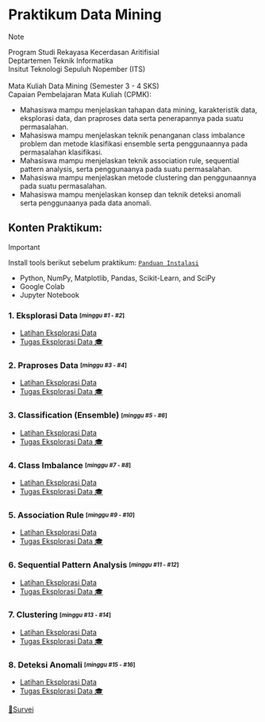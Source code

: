 # Praktikum Data Mining
> [!NOTE]
> Program Studi Rekayasa Kecerdasan Aritifisial <br />
> Deptartemen Teknik Informatika <br />
> Insitut Teknologi Sepuluh Nopember (ITS) <br /> <br />
> Mata Kuliah Data Mining (Semester 3 - 4 SKS) <br />
> Capaian Pembelajaran Mata Kuliah (CPMK): <br />
> - Mahasiswa mampu menjelaskan tahapan data mining, karakteristik data, eksplorasi data, dan praproses data serta penerapannya pada suatu permasalahan.
> - Mahasiswa mampu menjelaskan teknik penanganan class imbalance problem dan metode klasifikasi ensemble serta penggunaannya pada permasalahan klasifikasi.
> - Mahasiswa mampu menjelaskan teknik association rule, sequential pattern analysis, serta penggunaanya pada suatu permasalahan.
> - Mahasiswa mampu menjelaskan metode clustering dan penggunaannya pada suatu permasalahan.
> - Mahasiswa mampu menjelaskan konsep dan teknik deteksi anomali serta penggunaanya pada data anomali.

## Konten Praktikum:
> [!IMPORTANT]
> Install tools berikut sebelum praktikum: [`Panduan Instalasi`](https://github.com/aldinata/Modul-Praktikum-Data-Mining/blob/main/Materi/0%20-%20Panduan%20Instalasi.pdf)
> - Python, NumPy, Matplotlib, Pandas, Scikit-Learn, and SciPy
> - Google Colab
> - Jupyter Notebook

### 1. Eksplorasi Data <sub><sup>[_minggu #1 - #2_]</sup></sub> <br />
* [Latihan Eksplorasi Data](https://github.com/aldinata/Modul-Praktikum-Data-Mining/blob/main/Materi/1%20-%20Eksplorasi%20Data.ipynb)
* [Tugas Eksplorasi Data :mortar_board:]() 

### 2. Praproses Data <sub><sup>[_minggu #3 - #4_]</sup></sub> <br />
* [Latihan Eksplorasi Data](https://github.com/aldinata/Modul-Praktikum-Data-Mining/blob/main/Materi/2%20-%20Praproses%20Data.ipynb)
* [Tugas Eksplorasi Data :mortar_board:]()

### 3. Classification (Ensemble) <sub><sup>[_minggu #5 - #6_]</sup></sub> <br />
* [Latihan Eksplorasi Data]()
* [Tugas Eksplorasi Data :mortar_board:]()

### 4. Class Imbalance <sub><sup>[_minggu #7 - #8_]</sup></sub> <br />
* [Latihan Eksplorasi Data]()
* [Tugas Eksplorasi Data :mortar_board:]()

### 5. Association Rule <sub><sup>[_minggu #9 - #10_]</sup></sub> <br />
* [Latihan Eksplorasi Data]()
* [Tugas Eksplorasi Data :mortar_board:]()

### 6. Sequential Pattern Analysis <sub><sup>[_minggu #11 - #12_]</sup></sub> <br />
* [Latihan Eksplorasi Data]()
* [Tugas Eksplorasi Data :mortar_board:]()

### 7. Clustering <sub><sup>[_minggu #13 - #14_]</sup></sub> <br />
* [Latihan Eksplorasi Data]()
* [Tugas Eksplorasi Data :mortar_board:]()

### 8. Deteksi Anomali <sub><sup>[_minggu #15 - #16_]</sup></sub> <br />
* [Latihan Eksplorasi Data]()
* [Tugas Eksplorasi Data :mortar_board:]()

[:love_letter:Survei]()
